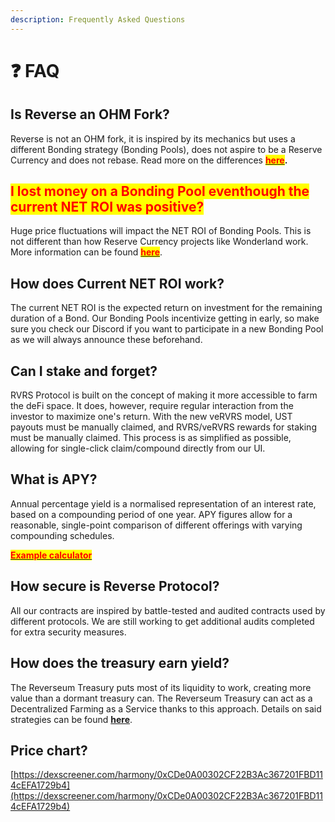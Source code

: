 ```yaml
---
description: Frequently Asked Questions
---
```


# ❓ FAQ

## Is Reverse an OHM Fork?

Reverse is not an OHM fork, it is inspired by its mechanics but uses a different Bonding strategy (Bonding Pools), does not aspire to be a Reserve Currency and does not rebase. Read more on the differences [<mark style="color:red;">**here**</mark>](../the-protocol/ohm-vs.-reverse.md)**.**

## <mark style="color:red;">I lost money on a Bonding Pool eventhough the current NET ROI was positive?</mark>

Huge price fluctuations will impact the NET ROI of Bonding Pools. This is not different than how Reserve Currency projects like Wonderland work. More information can be found [<mark style="color:red;">**here**</mark>](../the-protocol/reverseum-bonding-pools.md).

## How does Current NET ROI work?

The current NET ROI is the expected return on investment for the remaining duration of a Bond. Our Bonding Pools incentivize getting in early, so make sure you check our Discord if you want to participate in a new Bonding Pool as we will always announce these beforehand.

## Can I stake and forget?

RVRS Protocol is built on the concept of making it more accessible to farm the deFi space. It does, however, require regular interaction from the investor to maximize one's return. With the new veRVRS model, UST payouts must be manually claimed, and RVRS/veRVRS rewards for staking must be manually claimed. This process is as simplified as possible, allowing for single-click claim/compound directly from our UI.

## What is APY?

Annual percentage yield is a normalised representation of an interest rate, based on a compounding period of one year. APY figures allow for a reasonable, single-point comparison of different offerings with varying compounding schedules.

<mark style="color:red;">****</mark>[<mark style="color:red;">**Example calculator**</mark>](https://calculators.io/apy/)<mark style="color:red;">****</mark>

## How secure is Reverse Protocol?

All our contracts are inspired by battle-tested and audited contracts used by different protocols. We are still working to get additional audits completed for extra security measures.



## How does the treasury earn yield?

The Reverseum Treasury puts most of its liquidity to work, creating more value than a dormant treasury can. The Reverseum Treasury can act as a Decentralized Farming as a Service thanks to this approach. Details on said strategies can be found [**here**](https://docs.google.com/spreadsheets/d/1fNsmVWqtPrtZr7z4i2n1ZgRNAEZdX3coPzMbZNPCZ34/edit#gid=563760963).

## Price chart?

[https://dexscreener.com/harmony/0xCDe0A00302CF22B3Ac367201FBD114cEFA1729b4](https://dexscreener.com/harmony/0xCDe0A00302CF22B3Ac367201FBD114cEFA1729b4)

